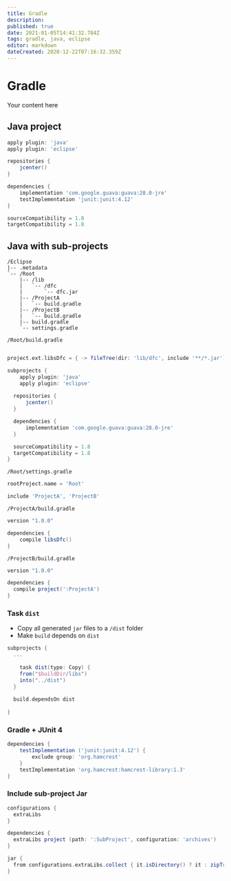 ```yaml
---
title: Gradle
description: 
published: true
date: 2021-01-05T14:41:32.784Z
tags: gradle, java, eclipse
editor: markdown
dateCreated: 2020-12-22T07:16:32.359Z
---
```


# Gradle
Your content here

## Java project

```groovy
apply plugin: 'java'
apply plugin: 'eclipse'

repositories {
    jcenter()
}

dependencies {
    implementation 'com.google.guava:guava:28.0-jre'
    testImplementation 'junit:junit:4.12'
}

sourceCompatibility = 1.8
targetCompatibility = 1.8
```

## Java with sub-projects

```
/Eclipse
|-- .metadata
`-- /Root
    |-- /lib
    |   `-- /dfc
    |       `-- dfc.jar
    |-- /ProjectA
    |   `-- build.gradle
    |-- /ProjectB
    |   `-- build.gradle
    |-- build.gradle
    `-- settings.gradle
```
    
`/Root/build.gradle`
```groovy

project.ext.libsDfc = { -> fileTree(dir: 'lib/dfc', include '**/*.jar'); }

subprojects {
	apply plugin: 'java'
	apply plugin: 'eclipse'
  
  repositories {
      jcenter()
  }

  dependencies {
	  implementation 'com.google.guava:guava:28.0-jre'
  }

  sourceCompatibility = 1.8
  targetCompatibility = 1.8
}
```

`/Root/settings.gradle`
```groovy
rootProject.name = 'Root'

include 'ProjectA', 'ProjectB'
```

`/ProjectA/build.gradle`
```groovy
version "1.0.0"

dependencies {
	compile libsDfc()
}
```
`/ProjectB/build.gradle`
```groovy
version "1.0.0"

dependencies {
  compile project(':ProjectA')
}
```

### Task `dist`
* Copy all generated `jar` files to a `/dist` folder
* Make `build` depends on `dist`
```groovy
subprojects {
  ...
  
	task dist(type: Copy) {
  	from("$buildDir/libs")
    into("../dist")
  }
   
  build.dependsOn dist
   
}

```

### Gradle + JUnit 4
```groovy
dependencies {
	testImplementation ('junit:junit:4.12') {
		exclude group: 'org.hamcrest'
	}
	testImplementation 'org.hamcrest:hamcrest-library:1.3'
}
```

### Include sub-project Jar

```groovy
configurations {
  extraLibs
}

dependencies {
  extraLibs project (path: ':SubProject', configuration: 'archives')
}

jar {
  from configurations.extraLibs.collect { it.isDirectory() ? it : zipTree(it) }
}
```
